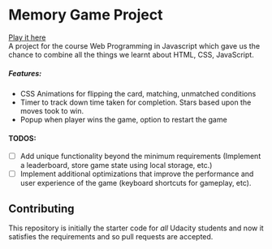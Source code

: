 # Memory Game Project
[Play it here](https://siddish-reddy.github.io/Memory-game/) <br>
A project for the course Web Programming in Javascript which gave us the chance to combine all the things we learnt about HTML, CSS, JavaScript.

##### Features:
 - CSS Animations for flipping the card, matching, unmatched conditions
 - Timer to track down time taken for completion. Stars based upon the moves took to win.
 - Popup when player wins the game, option to restart the game
#### TODOS:
- [ ] Add unique functionality beyond the minimum requirements (Implement a leaderboard, store game state using local storage, etc.)
- [ ] Implement additional optimizations that improve the performance and user experience of the game (keyboard shortcuts for gameplay, etc).

## Contributing
This repository is initially the starter code for _all_ Udacity students and now it satisfies the requirements and so pull requests are accepted.

